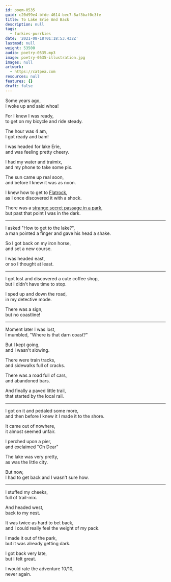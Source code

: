 ```yaml
---
id: poem-0535
guid: c20d99e4-bfde-4614-bec7-8af3baf0c3fe
title: To Lake Erie And Back
description: null
tags:
  - furkies-purrkies
date: '2021-08-18T01:18:53.432Z'
lastmod: null
weight: 53500
audio: poetry-0535.mp3
image: poetry-0535-illustration.jpg
images: null
artwork:
  - https://catpea.com
resources: null
features: {}
draft: false
---
```


Some years ago,\
I woke up and said whoa!

For I knew I was ready,\
to get on my bicycle and ride steady.

The hour was 4 am,\
I got ready and bam!

I was headed for lake Erie,\
and was feeling pretty cheery.

I had my water and traimix,\
and my phone to take some pix.

The sun came up real soon,\
and before I knew it was as noon.

I knew how to get to [Flatrock](https://goo.gl/maps/XUvtwNiKvNC2imYy6),\
as I once discovered it with a shock.

There was a [strange secret passage in a park](https://goo.gl/maps/3BNSyheqeoxewxT6A),\
but past that point I was in the dark.

---

I asked "How to get to the lake?",\
a man pointed a finger and gave his head a shake.

So I got back on my iron horse,\
and set a new course.

I was headed east,\
or so I thought at least.

---

I got lost and discovered a cute coffee shop,\
but I didn't have time to stop.

I sped up and down the road,\
in my detective mode.

There was a sign,\
but no coastline!

---

Moment later I was lost,\
I mumbled, "Where is that darn coast?"

But I kept going,\
and I wasn't slowing.

There were train tracks,\
and sidewalks full of cracks.

There was a road full of cars,\
and abandoned bars.

And finally a paved little trail,\
that started by the local rail.

---

I got on it and pedaled some more,\
and then before I knew it I made it to the shore.

It came out of nowhere,\
it almost seemed unfair.

I perched upon a pier,\
and exclaimed "Oh Dear"

The lake was very pretty,\
as was the little city.

But now,\
I had to get back and I wasn't sure how.

---

I stuffed my cheeks,\
full of trail-mix.

And headed west,\
back to my nest.

It was twice as hard to bet back,\
and I could really feel the weight of my pack.

I made it out of the park,\
but it was already getting dark.

I got back very late,\
but I felt great.

I would rate the adventure 10/10,\
never again.
